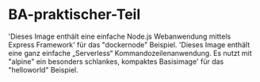 # BA-praktischer-Teil
'Dieses Image enthält eine einfache Node.js Webanwendung mittels Express Framework'
für das "dockernode" Beispiel.
'Dieses Image enthält eine ganz einfache „Serverless“ Kommandozeilenanwendung. Es nutzt mit "alpine" ein besonders schlankes, kompaktes Basisimage'
für das "helloworld" Beispiel.
